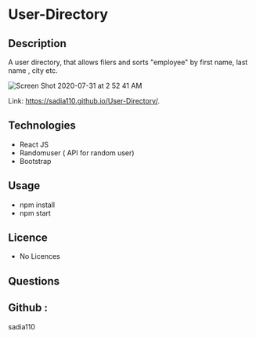 
# User-Directory 

## Description  

A user directory, that allows filers and sorts "employee" by first name, last name , city etc.  

![Screen Shot 2020-07-31 at 2 52 41 AM](https://user-images.githubusercontent.com/64391826/89008729-29d85100-d2d9-11ea-9d29-6055a5e47908.png)

Link: https://sadia110.github.io/User-Directory/. 


## Technologies   
- React JS 
- Randomuser ( API for random user) 
- Bootstrap  

 
 ## Usage  
- npm install  
- npm start 

## Licence 
- No Licences  
## Questions 

## Github :  
sadia110 
